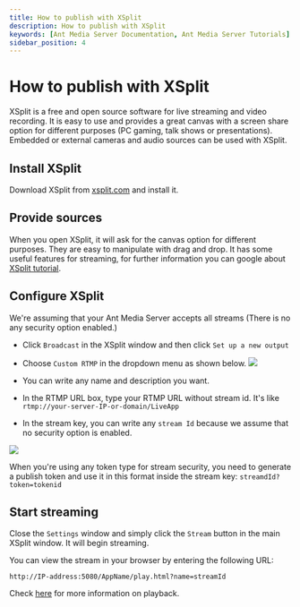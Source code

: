 ```yaml
---
title: How to publish with XSplit 
description: How to publish with XSplit
keywords: [Ant Media Server Documentation, Ant Media Server Tutorials]
sidebar_position: 4
---
```


# How to publish with XSplit

XSplit is a free and open source software for live streaming and video recording. It is easy to use and provides a great canvas with a screen share option for different purposes (PC gaming, talk shows or presentations). Embedded or external cameras and audio sources can be used with XSplit.

## Install XSplit

Download XSplit from [xsplit.com](https://www.xsplit.com/) and install it. 

## Provide sources

When you open  XSplit, it will ask for the canvas option for different purposes. They are easy to manipulate with drag and drop. It has some useful features for streaming, for further information you can google about [XSplit tutorial](https://www.google.com/search?q=XSplit+tutorial).

## Configure XSplit

We're assuming that your Ant Media Server accepts all streams (There is no any security option enabled.)

*   Click ```Broadcast``` in the XSplit window and then click ```Set up a new output```
*   Choose ```Custom RTMP``` in the dropdown menu as shown below.
    ![](@site/static/img/publish-live-stream/XSplit/XSplit-Custom-RTMP.png)

*   You can write any name and description you want.
*   In the RTMP URL box, type your RTMP URL without stream id. It's like ```rtmp://your-server-IP-or-domain/LiveApp``` 
*   In the stream key, you can write any ```stream Id``` because we assume that no security option is enabled.

![](@site/static/img/publish-live-stream/XSplit/XSplit-settings.png)

When you're using any token type for stream security,  you need to generate a publish token and use it in this format inside the stream key: ```streamdId?token=tokenid```

## Start streaming

Close the ```Settings``` window and simply click the ```Stream``` button in the main XSplit window. It will begin streaming.

You can view the stream in your browser by entering the following URL:

```http://IP-address:5080/AppName/play.html?name=streamId```

Check [here](https://antmedia.io/docs/category/playing-live-streams/) for more information on playback.
